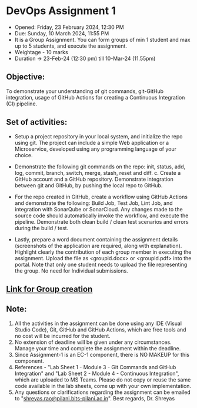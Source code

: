 # DevOps Assignment 1 
* Opened: Friday, 23 February 2024, 12:30 PM
* Due: Sunday, 10 March 2024, 11:55 PM
* It is a Group Assignment. You can form groups of min 1 student and max up to 5 students, and execute the assignment.
* Weightage - 10 marks
* Duration -> 23-Feb-24 (12:30 pm) till 10-Mar-24 (11.55pm)
## Objective: 
To demonstrate your understanding of git commands, git-GitHub integration, usage of GitHub Actions for creating a Continuous Integration (CI) pipeline. 
## Set of activities:
* Setup a project repository in your local system, and initialize the repo using git. The project can include a simple Web application or a Microservice, developed using any programming language of your choice. 

* Demonstrate the following git commands on the repo: init, status, add, log, commit, branch, switch, merge, stash, reset and diff. 
c. Create a GitHub account and a GitHub repository. Demonstrate integration between git and GitHub, by pushing the local repo to GitHub.

* For the repo created in GitHub, create a workflow using GitHub Actions and demonstrate the following: Build Job, Test Job, Lint Job, and integration with SonarQube or SonarCloud. Any changes made to the source code should automatically invoke the workflow, and execute the pipeline. Demonstrate both clean build / clean test scenarios and errors during the build / test. 

* Lastly, prepare a word document containing the assignment details (screenshots of the application are required, along with explanation). Highlight clearly the contribution of each group member in executing the assignment. Upload the file as <groupid.docx> or <groupid.pdf> into the portal. Note that only one student needs to upload the file representing the group. No need for Individual submissions.

## [Link for Group creation](https://docs.google.com/spreadsheets/d/1LKKjvEibO5cVRdjAXNZ9ktY4-JYFwAVGG7hYx9czGDI/edit?usp=sharing)

## Note:
1. All the activities in the assignment can be done using any IDE (Visual Studio Code), Git, GitHub and GitHub Actions, which are free tools and no cost will be incurred for the student. 
2. No extension of deadline will be given under any circumstances. Manage your time and complete the assignment within the deadline.
3. Since Assignment-1 is an EC-1 component, there is NO MAKEUP for this component.
4. References - "Lab Sheet 1 - Module 3 - Git Commands and GitHub Integration" and "Lab Sheet 2 - Module 4 - Continuous Integration", which are uploaded to MS Teams. Please do not copy or reuse the same code available in the lab sheets, come up with your own implementation. 
5. Any questions or clarifications regarding the assignment can be emailed to "shreyas.rao@pilani.bits-pilani.ac.in". 
Best regards,
Dr. Shreyas
